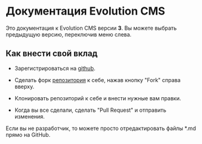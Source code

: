 # Документация Evolution CMS 

Это документация к Evolution CMS версии **3**. Вы можете выбрать предыдущую версию, переключив меню слева.

## Как внести свой вклад
- Зарегистрироваться на [github](https://github.com/).

- Сделать форк [репозитория](https://github.com/evolution-cms/docs/) к себе, нажав кнопку "Fork" справа вверху.
- Клонировать репозиторий к себе и внести нужные вам правки.
- Когда вы все сделали, сделать "Pull Request" и отправить  изменения.

Если вы не разработчик, то можете просто отредактировать файлы *.md прямо на GitHub.